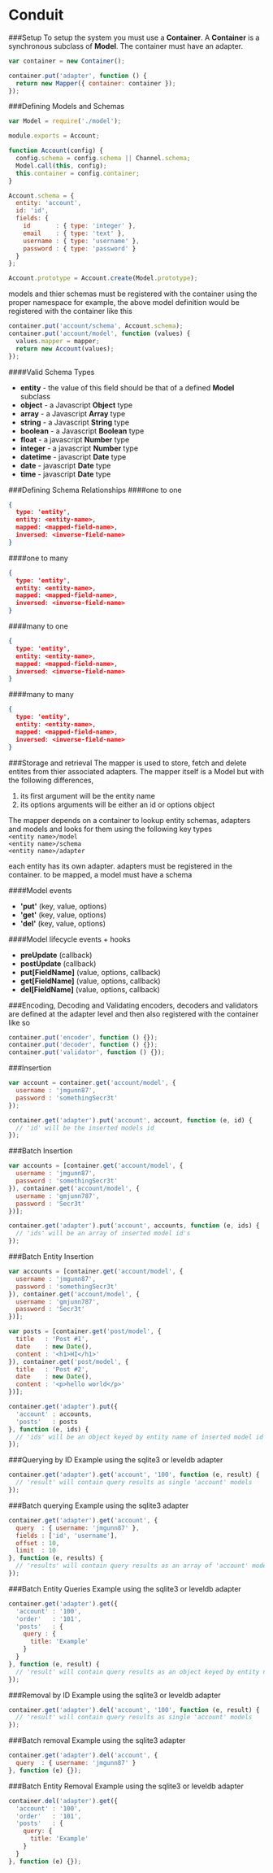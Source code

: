 Conduit
=======

###Setup
To setup the system you must use a **Container**. A **Container** is a synchronous subclass of **Model**. The container must have an adapter.
````javascript
var container = new Container();

container.put('adapter', function () {
  return new Mapper({ container: container });
});
````

###Defining Models and Schemas
````javascript
var Model = require('./model');

module.exports = Account;

function Account(config) {
  config.schema = config.schema || Channel.schema;
  Model.call(this, config);
  this.container = config.container;
}

Account.schema = {
  entity: 'account',
  id: 'id',
  fields: {
    id       : { type: 'integer' },
    email    : { type: 'text' },
    username : { type: 'username' },
    password : { type: 'password' }
  }
};

Account.prototype = Account.create(Model.prototype);
````
models and thier schemas must be registered with the container using the proper namespace for example, the above model definition would be registered with the container like this
````javascript
container.put('account/schema', Account.schema);
container.put('account/model', function (values) {
  values.mapper = mapper;
  return new Account(values);
});
````

####Valid Schema Types
* **entity** - the value of this field should be that of a defined **Model** subclass
* **object** - a Javascript **Object** type
* **array** - a Javascript **Array** type
* **string** - a Javascript **String** type
* **boolean** - a Javascript **Boolean** type
* **float** - a javascript **Number** type
* **integer** - a javascript **Number** type
* **datetime** - javascript **Date** type
* **date** - javascript **Date** type
* **time** - javascript **Date** type

###Defining Schema Relationships
####one to one
````json
{
  type: 'entity',
  entity: <entity-name>,
  mapped: <mapped-field-name>,
  inversed: <inverse-field-name>
}
````
####one to many
````json
{
  type: 'entity',
  entity: <entity-name>,
  mapped: <mapped-field-name>,
  inversed: <inverse-field-name>
}
````
####many to one
````json
{
  type: 'entity',
  entity: <entity-name>,
  mapped: <mapped-field-name>,
  inversed: <inverse-field-name>
}
````
####many to many
````json
{
  type: 'entity',
  entity: <entity-name>,
  mapped: <mapped-field-name>,
  inversed: <inverse-field-name>
}
````

###Storage and retrieval
The mapper is used to store, fetch and delete entites from thier associated adapters. The mapper itself is a Model but with the following differences,
1. its first argument will be the entity name
2. its options arguments will be either an id or options object

The mapper depends on a container to lookup entity schemas, adapters and models and looks for them using the following key types
<br />
````<entity name>/model ````<br />
````<entity name>/schema ````<br />
````<entity name>/adapter ````<br />

each entity has its own adapter. adapters must be registered in the container.
to be mapped, a model must have a schema

####Model events
* **'put'** (key, value, options)
* **'get'** (key, value, options)
* **'del'** (key, value, options)

####Model lifecycle events + hooks
* **preUpdate** (callback)
* **postUpdate** (callback)
* **put[FieldName]** (value, options, callback)
* **get[FieldName]** (value, options, callback)
* **del[FieldName]** (value, options, callback)

###Encoding, Decoding and Validating
encoders, decoders and validators are defined at the adapter level and then also registered with the container like so
````javascript
container.put('encoder', function () {});
container.put('decoder', function () {});
container.put('validator', function () {});
````


###Insertion
````javascript
var account = container.get('account/model', {
  username : 'jmgunn87',
  password : 'somethingSecr3t'
});

container.get('adapter').put('account', account, function (e, id) {
  // 'id' will be the inserted models id
});
````
###Batch Insertion
````javascript
var accounts = [container.get('account/model', {
  username : 'jmgunn87',
  password : 'somethingSecr3t'
}), container.get('account/model', {
  username : 'gmjunn787',
  password : 'Secr3t'
})];

container.get('adapter').put('account', accounts, function (e, ids) {
  // 'ids' will be an array of inserted model id's
});
````
###Batch Entity Insertion
````javascript
var accounts = [container.get('account/model', {
  username : 'jmgunn87',
  password : 'somethingSecr3t'
}), container.get('account/model', {
  username : 'gmjunn787',
  password : 'Secr3t'
})];

var posts = [container.get('post/model', {
  title   : 'Post #1',
  date    : new Date(),
  content : '<h1>HI</h1>'
}), container.get('post/model', {
  title   : 'Post #2',
  date    : new Date(),
  content : '<p>hello world</p>'
})];

container.get('adapter').put({
  'account' : accounts,
  'posts'   : posts
}, function (e, ids) {
  // 'ids' will be an object keyed by entity name of inserted model id's
});
````


###Querying by ID
Example using the sqlite3 or leveldb adapter
````javascript
container.get('adapter').get('account', '100', function (e, result) {
  // 'result' will contain query results as single 'account' models
});
````
###Batch querying
Example using the sqlite3 adapter
````javascript
container.get('adapter').get('account', {
  query  : { username: 'jmgunn87' },
  fields : ['id', 'username'],
  offset : 10, 
  limit  : 10
}, function (e, results) {
  // 'results' will contain query results as an array of 'account' models
});
````
###Batch Entity Queries
Example using the sqlite3 or leveldb adapter
````javascript
container.get('adapter').get({
  'account' : '100',
  'order'   : '101',
  'posts'   : {
    query : { 
      title: 'Example' 
    }
  }
}, function (e, result) {
  // 'result' will contain query results as an object keyed by entity name
});
````


###Removal by ID
Example using the sqlite3 or leveldb adapter
````javascript
container.get('adapter').del('account', '100', function (e, result) {
  // 'result' will contain query results as single 'account' models
});
````
###Batch removal
Example using the sqlite3 adapter
````javascript
container.get('adapter').del('account', {
  query  : { username: 'jmgunn87' }
}, function (e) {});
````
###Batch Entity Removal
Example using the sqlite3 or leveldb adapter
````javascript
container.del('adapter').get({
  'account' : '100',
  'order'   : '101',
  'posts'   : {
    query: { 
      title: 'Example' 
    }
  }
}, function (e) {});
````

